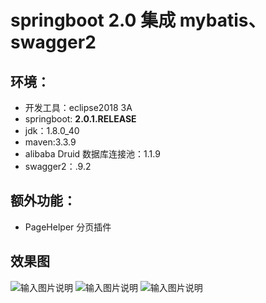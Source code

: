 # springboot 2.0 集成 mybatis、swagger2

## 环境：

* 开发工具：eclipse2018 3A
* springboot: **2.0.1.RELEASE**
* jdk：1.8.0_40
* maven:3.3.9
* alibaba Druid 数据库连接池：1.1.9
* swagger2：.9.2

## 额外功能：

* PageHelper 分页插件

## 效果图
![输入图片说明](https://.png "在这里输入图片标题")
![输入图片说明](https://.png "在这里输入图片标题")
![输入图片说明](https://.png "在这里输入图片标题")